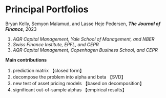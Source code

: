 # Principal Portfolios
Bryan Kelly, Semyon Malamud, and Lasse Heje Pedersen, ***The Journal of Finance***, 2023

1. *AQR Capital Management, Yale School of Management, and NBER*
2. *Swiss Finance Institute, EPFL, and CEPR*
3. *AQR Capital Management, Copenhagen Business School, and CEPR*



**Main contributions**

1. prediction matrix 【closed form】
2. decompose the problem into alpha and beta 【SVD】
3. new test of asset pricing models 【based on decomposition】
4. significant out-of-sample alphas 【empirical results】












